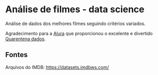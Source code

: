 # Análise de filmes - data science

Análise de dados dos melhores filmes seguindo critérios variados.

Agradecimento para a [Alura](https://github.com/alura-cursos) que proporcionou o excelente e divertido [Quarentena dados](https://www.alura.com.br/quarentenadados). 

## Fontes 

Arquivos do IMDB: https://datasets.imdbws.com/